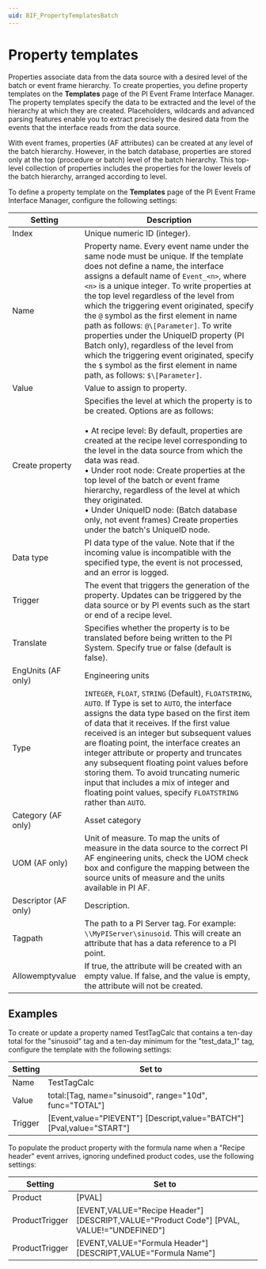```yaml
---
uid: BIF_PropertyTemplatesBatch
---
```


# Property templates

Properties associate data from the data source with a desired level of the batch or event frame hierarchy. To create properties, you define property templates on the **Templates** page of the PI Event Frame Interface Manager. The property templates specify the data to be extracted and the level of the hierarchy at which they are created. Placeholders, wildcards and advanced parsing features enable you to extract precisely the desired data from the events that the interface reads from the data source.

With event frames, properties (AF attributes) can be created at any level of the batch hierarchy. However, in the batch database, properties are stored only at the top (procedure or batch) level of the batch hierarchy. This top-level collection of properties includes the properties for the lower levels of the batch hierarchy, arranged according to level.

To define a property template on the **Templates** page of the PI Event Frame Interface Manager, configure the following settings:

| Setting | Description |
|--|--|
| Index | Unique numeric ID (integer). |
| Name | Property name. Every event name under the same node must be unique. If the template does not define a name, the interface assigns a default name of `Event_<n>`, where `<n>` is a unique integer. To write properties at the top level regardless of the level from which the triggering event originated, specify the `@` symbol as the first element in name path as follows: `@\[Parameter]`. To write properties under the UniqueID property (PI Batch only), regardless of the level from which the triggering event originated, specify the `$` symbol as the first element in name path, as follows: `$\[Parameter]`. |
| Value | Value to assign to property. |
| Create property | Specifies the level at which the property is to be created. Options are as follows:<br><br> &bull; At recipe level: By default, properties are created at the recipe level corresponding to the level in the data source from which the data was read.<br>&bull; Under root node: Create properties at the top level of the batch or event frame hierarchy, regardless of the level at which they originated.<br>&bull; Under UniqueID node: (Batch database only, not event frames) Create properties under the batch's UniqueID node. |
| Data type | PI data type of the value. Note that if the incoming value is incompatible with the specified type, the event is not processed, and an error is logged. |
| Trigger | The event that triggers the generation of the property. Updates can be triggered by the data source or by PI events such as the start or end of a recipe level. |
| Translate | Specifies whether the property is to be translated before being written to the PI System. Specify true or false (default is false). |
| EngUnits (AF only) | Engineering units |
| Type | `INTEGER`, `FLOAT`, `STRING` (Default), `FLOATSTRING`, `AUTO`. If Type is set to `AUTO`, the interface assigns the data type based on the first item of data that it receives. If the first value received is an integer but subsequent values are floating point, the interface creates an integer attribute or property and truncates any subsequent floating point values before storing them. To avoid truncating numeric input that includes a mix of integer and floating point values, specify `FLOATSTRING` rather than `AUTO`. |
| Category (AF only) | Asset category |
| UOM (AF only) | Unit of measure. To map the units of measure in the data source to the correct PI AF engineering units, check the UOM check box and configure the mapping between the source units of measure and the units available in PI AF. |
| Descriptor (AF only) | Description. |
| Tagpath | The path to a PI Server tag. For example: `\\MyPIServer\sinusoid`. This will create an attribute that has a data reference to a PI point. |
| Allowemptyvalue | If true, the attribute will be created with an empty value. If false, and the value is empty, the attribute will not be created. |

## Examples

To create or update a property named TestTagCalc that contains a ten-day total for the "sinusoid" tag and a ten-day minimum for the "test_data_1" tag, configure the template with the following settings:

| Setting | Set to |
| ------- | ------ | 
| Name | TestTagCalc |
| Value | total:[Tag, name="sinusoid", range="10d", func="TOTAL"] |
| Trigger | [Event,value="PIEVENT"] [Descript,value="BATCH"] [Pval,value="START"] |

To populate the product property with the formula name when a "Recipe header" event arrives, ignoring undefined product codes, use the following settings:

| Setting | Set to |
| ------- | ------ |
| Product | [PVAL] |
| ProductTrigger | [EVENT,VALUE="Recipe Header"] [DESCRIPT,VALUE="Product Code"] [PVAL, VALUE!="UNDEFINED"] |
| ProductTrigger | [EVENT,VALUE="Formula Header"] [DESCRIPT,VALUE="Formula Name"] |
